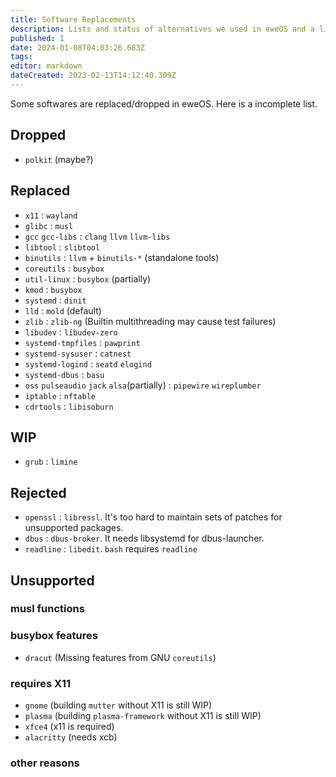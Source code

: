 ```yaml
---
title: Software Replacements
description: Lists and status of alternatives we used in eweOS and a list of unsupported and dropped softwares
published: 1
date: 2024-01-08T04:03:26.683Z
tags: 
editor: markdown
dateCreated: 2023-02-13T14:12:40.309Z
---
```


Some softwares are replaced/dropped in eweOS. Here is a incomplete list.

## Dropped

- `polkit` (maybe?)

## Replaced

- `x11` : `wayland`
- `glibc` : `musl`
- `gcc` `gcc-libs` : `clang` `llvm` `llvm-libs`
- `libtool` : `slibtool`
- `binutils` : `llvm` + `binutils-*` (standalone tools)
- `coreutils` : `busybox`
- `util-linux` : `busybox` (partially)
- `kmod` : `busybox`
- `systemd` : `dinit`
- `lld` : `mold` (default)
- `zlib` : `zlib-ng` (Builtin multithreading may cause test failures)
- `libudev` : `libudev-zero`
- `systemd-tmpfiles` : `pawprint`
- `systemd-sysuser` : `catnest`
- `systemd-logind` : `seatd` `elogind`
- `systemd-dbus` : `basu`
- `oss` `pulseaudio` `jack` `alsa`(partially) : `pipewire` `wireplumber`
- `iptable` : `nftable`
- `cdrtools` : `libisoburn`

## WIP

- `grub` : `limine`

## Rejected

- `openssl` : `libressl`. It's too hard to maintain sets of patches for unsupported packages.
- `dbus` : `dbus-broker`. It needs libsystemd for dbus-launcher.
- `readline` : `libedit`. `bash` requires `readline`

## Unsupported

### musl functions

### busybox features

- `dracut` (Missing features from GNU `coreutils`)

### requires X11

- `gnome` (building `mutter` without X11 is still WIP)
- `plasma` (building `plasma-framework` without X11 is still WIP)
- `xfce4` (x11 is required)
- `alacritty` (needs xcb)

### other reasons